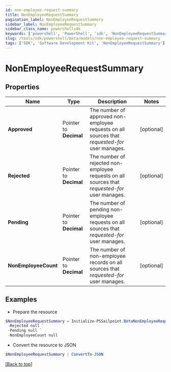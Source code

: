 ```yaml
---
id: non-employee-request-summary
title: NonEmployeeRequestSummary
pagination_label: NonEmployeeRequestSummary
sidebar_label: NonEmployeeRequestSummary
sidebar_class_name: powershellsdk
keywords: ['powershell', 'PowerShell', 'sdk', 'NonEmployeeRequestSummary'] 
slug: /tools/sdk/powershell/beta/models/non-employee-request-summary
tags: ['SDK', 'Software Development Kit', 'NonEmployeeRequestSummary']
---
```



# NonEmployeeRequestSummary

## Properties

Name | Type | Description | Notes
------------ | ------------- | ------------- | -------------
**Approved** |  Pointer to **Decimal** | The number of approved non-employee requests on all sources that *requested-for* user manages. | [optional] 
**Rejected** |  Pointer to **Decimal** | The number of rejected non-employee requests on all sources that *requested-for* user manages. | [optional] 
**Pending** |  Pointer to **Decimal** | The number of pending non-employee requests on all sources that *requested-for* user manages. | [optional] 
**NonEmployeeCount** |  Pointer to **Decimal** | The number of non-employee records on all sources that *requested-for* user manages. | [optional] 

## Examples

- Prepare the resource
```powershell
$NonEmployeeRequestSummary = Initialize-PSSailpoint.BetaNonEmployeeRequestSummary  -Approved null `
 -Rejected null `
 -Pending null `
 -NonEmployeeCount null
```

- Convert the resource to JSON
```powershell
$NonEmployeeRequestSummary | ConvertTo-JSON
```


[[Back to top]](#) 


